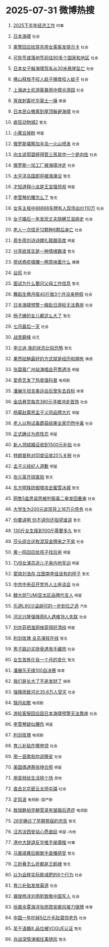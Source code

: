 # 2025-07-31 微博热搜 
1. [2025下半年经济工作](https://m.weibo.cn/search?containerid=100103type%3D1%26t%3D10%26q%3D%232025%E4%B8%8B%E5%8D%8A%E5%B9%B4%E7%BB%8F%E6%B5%8E%E5%B7%A5%E4%BD%9C%23&stream_entry_id=51&isnewpage=1&extparam=seat%3D1%26filter_type%3Drealtimehot%26stream_entry_id%3D51%26dgr%3D0%26q%3D%25232025%25E4%25B8%258B%25E5%258D%258A%25E5%25B9%25B4%25E7%25BB%258F%25E6%25B5%258E%25E5%25B7%25A5%25E4%25BD%259C%2523%26cate%3D10103%26pos%3D0%26c_type%3D51%26display_time%3D1753918357%26pre_seqid%3D17539183578840302549593) `时事` 

2. [日本海啸](https://m.weibo.cn/search?containerid=100103type%3D1%26t%3D10%26q%3D%E6%97%A5%E6%9C%AC%E6%B5%B7%E5%95%B8&stream_entry_id=31&isnewpage=1&extparam=seat%3D1%26filter_type%3Drealtimehot%26c_type%3D31%26realpos%3D1%26band_rank%3D1%26cate%3D5001%26flag%3D16%26q%3D%25E6%2597%25A5%25E6%259C%25AC%25E6%25B5%25B7%25E5%2595%25B8%26dgr%3D0%26lcate%3D5001%26pos%3D0%26stream_entry_id%3D31%26display_time%3D1753918357%26pre_seqid%3D17539183578840302549593) `社会` 

3. [乘警回应给穿吊带女乘客发提示卡](https://m.weibo.cn/search?containerid=100103type%3D1%26t%3D10%26q%3D%23%E4%B9%98%E8%AD%A6%E5%9B%9E%E5%BA%94%E7%BB%99%E7%A9%BF%E5%90%8A%E5%B8%A6%E5%A5%B3%E4%B9%98%E5%AE%A2%E5%8F%91%E6%8F%90%E7%A4%BA%E5%8D%A1%23&stream_entry_id=31&isnewpage=1&extparam=seat%3D1%26filter_type%3Drealtimehot%26c_type%3D31%26realpos%3D2%26band_rank%3D2%26cate%3D5001%26flag%3D2%26q%3D%2523%25E4%25B9%2598%25E8%25AD%25A6%25E5%259B%259E%25E5%25BA%2594%25E7%25BB%2599%25E7%25A9%25BF%25E5%2590%258A%25E5%25B8%25A6%25E5%25A5%25B3%25E4%25B9%2598%25E5%25AE%25A2%25E5%258F%2591%25E6%258F%2590%25E7%25A4%25BA%25E5%258D%25A1%2523%26dgr%3D0%26lcate%3D5001%26pos%3D1%26stream_entry_id%3D31%26display_time%3D1753918357%26pre_seqid%3D17539183578840302549593) `社会` 

4. [可免签或落地签前往90多个国家和地区](https://m.weibo.cn/search?containerid=100103type%3D1%26t%3D10%26q%3D%23%E5%8F%AF%E5%85%8D%E7%AD%BE%E6%88%96%E8%90%BD%E5%9C%B0%E7%AD%BE%E5%89%8D%E5%BE%8090%E5%A4%9A%E4%B8%AA%E5%9B%BD%E5%AE%B6%E5%92%8C%E5%9C%B0%E5%8C%BA%23&stream_entry_id=31&isnewpage=1&extparam=seat%3D1%26filter_type%3Drealtimehot%26c_type%3D31%26realpos%3D3%26band_rank%3D3%26cate%3D5001%26flag%3D0%26q%3D%2523%25E5%258F%25AF%25E5%2585%258D%25E7%25AD%25BE%25E6%2588%2596%25E8%2590%25BD%25E5%259C%25B0%25E7%25AD%25BE%25E5%2589%258D%25E5%25BE%258090%25E5%25A4%259A%25E4%25B8%25AA%25E5%259B%25BD%25E5%25AE%25B6%25E5%2592%258C%25E5%259C%25B0%25E5%258C%25BA%2523%26dgr%3D0%26lcate%3D5001%26pos%3D2%26stream_entry_id%3D31%26display_time%3D1753918357%26pre_seqid%3D17539183578840302549593) `社会` 

5. [日本女子躲海啸驾车从30米悬崖坠亡](https://m.weibo.cn/search?containerid=100103type%3D1%26t%3D10%26q%3D%23%E6%97%A5%E6%9C%AC%E5%A5%B3%E5%AD%90%E8%BA%B2%E6%B5%B7%E5%95%B8%E9%A9%BE%E8%BD%A6%E4%BB%8E30%E7%B1%B3%E6%82%AC%E5%B4%96%E5%9D%A0%E4%BA%A1%23&stream_entry_id=31&isnewpage=1&extparam=seat%3D1%26filter_type%3Drealtimehot%26c_type%3D31%26realpos%3D4%26band_rank%3D4%26cate%3D5001%26flag%3D0%26q%3D%2523%25E6%2597%25A5%25E6%259C%25AC%25E5%25A5%25B3%25E5%25AD%2590%25E8%25BA%25B2%25E6%25B5%25B7%25E5%2595%25B8%25E9%25A9%25BE%25E8%25BD%25A6%25E4%25BB%258E30%25E7%25B1%25B3%25E6%2582%25AC%25E5%25B4%2596%25E5%259D%25A0%25E4%25BA%25A1%2523%26dgr%3D0%26lcate%3D5001%26pos%3D3%26stream_entry_id%3D31%26display_time%3D1753918357%26pre_seqid%3D17539183578840302549593) `社会` 

6. [佛山释放不咬人蚊子捕食咬人蚊子](https://m.weibo.cn/search?containerid=100103type%3D1%26t%3D10%26q%3D%23%E4%BD%9B%E5%B1%B1%E9%87%8A%E6%94%BE%E4%B8%8D%E5%92%AC%E4%BA%BA%E8%9A%8A%E5%AD%90%E6%8D%95%E9%A3%9F%E5%92%AC%E4%BA%BA%E8%9A%8A%E5%AD%90%23&stream_entry_id=31&isnewpage=1&extparam=seat%3D1%26filter_type%3Drealtimehot%26c_type%3D31%26realpos%3D5%26band_rank%3D5%26cate%3D5001%26flag%3D0%26q%3D%2523%25E4%25BD%259B%25E5%25B1%25B1%25E9%2587%258A%25E6%2594%25BE%25E4%25B8%258D%25E5%2592%25AC%25E4%25BA%25BA%25E8%259A%258A%25E5%25AD%2590%25E6%258D%2595%25E9%25A3%259F%25E5%2592%25AC%25E4%25BA%25BA%25E8%259A%258A%25E5%25AD%2590%2523%26dgr%3D0%26lcate%3D5001%26pos%3D4%26stream_entry_id%3D31%26display_time%3D1753918357%26pre_seqid%3D17539183578840302549593) `社会` 

7. [上海迪士尼游客暴雨中撑伞游园](https://m.weibo.cn/search?containerid=100103type%3D1%26t%3D10%26q%3D%23%E4%B8%8A%E6%B5%B7%E8%BF%AA%E5%A3%AB%E5%B0%BC%E6%B8%B8%E5%AE%A2%E6%9A%B4%E9%9B%A8%E4%B8%AD%E6%92%91%E4%BC%9E%E6%B8%B8%E5%9B%AD%23&stream_entry_id=31&isnewpage=1&extparam=seat%3D1%26filter_type%3Drealtimehot%26c_type%3D31%26realpos%3D6%26band_rank%3D6%26cate%3D5001%26flag%3D0%26q%3D%2523%25E4%25B8%258A%25E6%25B5%25B7%25E8%25BF%25AA%25E5%25A3%25AB%25E5%25B0%25BC%25E6%25B8%25B8%25E5%25AE%25A2%25E6%259A%25B4%25E9%259B%25A8%25E4%25B8%25AD%25E6%2592%2591%25E4%25BC%259E%25E6%25B8%25B8%25E5%259B%25AD%2523%26dgr%3D0%26lcate%3D5001%26pos%3D5%26stream_entry_id%3D31%26display_time%3D1753918357%26pre_seqid%3D17539183578840302549593) `社会` 

8. [宵夜刺客吃华莱士一锤](https://m.weibo.cn/search?containerid=100103type%3D1%26t%3D10%26q%3D%23%E5%AE%B5%E5%A4%9C%E5%88%BA%E5%AE%A2%E5%90%83%E5%8D%8E%E8%8E%B1%E5%A3%AB%E4%B8%80%E9%94%A4%23&stream_entry_id=31&isnewpage=1&extparam=seat%3D1%26filter_type%3Drealtimehot%26dgr%3D0%26band_rank%3D7%26topic_ad%3D1%26adid%3D295352%26is_ad_pos%3D1%26stream_entry_id%3D31%26q%3D%2523%25E5%25AE%25B5%25E5%25A4%259C%25E5%2588%25BA%25E5%25AE%25A2%25E5%2590%2583%25E5%258D%258E%25E8%258E%25B1%25E5%25A3%25AB%25E4%25B8%2580%25E9%2594%25A4%2523%26cate%3D5001%26lcate%3D5001%26pos%3D6%26c_type%3D31%26display_time%3D1753918357%26pre_seqid%3D17539183578840302549593) `美食` 

9. [日本民众撤离到屋顶躲避海啸](https://m.weibo.cn/search?containerid=100103type%3D1%26t%3D10%26q%3D%23%E6%97%A5%E6%9C%AC%E6%B0%91%E4%BC%97%E6%92%A4%E7%A6%BB%E5%88%B0%E5%B1%8B%E9%A1%B6%E8%BA%B2%E9%81%BF%E6%B5%B7%E5%95%B8%23&stream_entry_id=31&isnewpage=1&extparam=seat%3D1%26filter_type%3Drealtimehot%26c_type%3D31%26realpos%3D7%26band_rank%3D7%26cate%3D5001%26flag%3D0%26q%3D%2523%25E6%2597%25A5%25E6%259C%25AC%25E6%25B0%2591%25E4%25BC%2597%25E6%2592%25A4%25E7%25A6%25BB%25E5%2588%25B0%25E5%25B1%258B%25E9%25A1%25B6%25E8%25BA%25B2%25E9%2581%25BF%25E6%25B5%25B7%25E5%2595%25B8%2523%26dgr%3D0%26lcate%3D5001%26pos%3D7%26stream_entry_id%3D31%26display_time%3D1753918357%26pre_seqid%3D17539183578840302549593) `社会` 

10. [疯狂动物城2](https://m.weibo.cn/search?containerid=100103type%3D1%26t%3D10%26q%3D%23%E7%96%AF%E7%8B%82%E5%8A%A8%E7%89%A9%E5%9F%8E2%23&stream_entry_id=31&isnewpage=1&extparam=seat%3D1%26filter_type%3Drealtimehot%26c_type%3D31%26realpos%3D8%26band_rank%3D8%26cate%3D5001%26flag%3D0%26q%3D%2523%25E7%2596%25AF%25E7%258B%2582%25E5%258A%25A8%25E7%2589%25A9%25E5%259F%258E2%2523%26dgr%3D0%26lcate%3D5001%26pos%3D8%26stream_entry_id%3D31%26display_time%3D1753918357%26pre_seqid%3D17539183578840302549593) `暂无` 

11. [小黄豆掉粉](https://m.weibo.cn/search?containerid=100103type%3D1%26t%3D10%26q%3D%23%E5%B0%8F%E9%BB%84%E8%B1%86%E6%8E%89%E7%B2%89%23&stream_entry_id=31&isnewpage=1&extparam=seat%3D1%26filter_type%3Drealtimehot%26c_type%3D31%26realpos%3D9%26band_rank%3D9%26cate%3D5001%26flag%3D0%26q%3D%2523%25E5%25B0%258F%25E9%25BB%2584%25E8%25B1%2586%25E6%258E%2589%25E7%25B2%2589%2523%26dgr%3D0%26lcate%3D5001%26pos%3D9%26stream_entry_id%3D31%26display_time%3D1753918357%26pre_seqid%3D17539183578840302549593) `明星` 

12. [俄罗斯堪察加半岛一火山喷发](https://m.weibo.cn/search?containerid=100103type%3D1%26t%3D10%26q%3D%23%E4%BF%84%E7%BD%97%E6%96%AF%E5%A0%AA%E5%AF%9F%E5%8A%A0%E5%8D%8A%E5%B2%9B%E4%B8%80%E7%81%AB%E5%B1%B1%E5%96%B7%E5%8F%91%23&stream_entry_id=31&isnewpage=1&extparam=seat%3D1%26filter_type%3Drealtimehot%26c_type%3D31%26realpos%3D10%26band_rank%3D10%26cate%3D5001%26flag%3D1%26q%3D%2523%25E4%25BF%2584%25E7%25BD%2597%25E6%2596%25AF%25E5%25A0%25AA%25E5%25AF%259F%25E5%258A%25A0%25E5%258D%258A%25E5%25B2%259B%25E4%25B8%2580%25E7%2581%25AB%25E5%25B1%25B1%25E5%2596%25B7%25E5%258F%2591%2523%26dgr%3D0%26lcate%3D5001%26pos%3D10%26stream_entry_id%3D31%26display_time%3D1753918357%26pre_seqid%3D17539183578840302549593) `社会` 

13. [向太说郭碧婷得管三孩其中一个是向佐](https://m.weibo.cn/search?containerid=100103type%3D1%26t%3D10%26q%3D%23%E5%90%91%E5%A4%AA%E8%AF%B4%E9%83%AD%E7%A2%A7%E5%A9%B7%E5%BE%97%E7%AE%A1%E4%B8%89%E5%AD%A9%E5%85%B6%E4%B8%AD%E4%B8%80%E4%B8%AA%E6%98%AF%E5%90%91%E4%BD%90%23&stream_entry_id=31&isnewpage=1&extparam=seat%3D1%26filter_type%3Drealtimehot%26c_type%3D31%26realpos%3D11%26band_rank%3D11%26cate%3D5001%26flag%3D2%26q%3D%2523%25E5%2590%2591%25E5%25A4%25AA%25E8%25AF%25B4%25E9%2583%25AD%25E7%25A2%25A7%25E5%25A9%25B7%25E5%25BE%2597%25E7%25AE%25A1%25E4%25B8%2589%25E5%25AD%25A9%25E5%2585%25B6%25E4%25B8%25AD%25E4%25B8%2580%25E4%25B8%25AA%25E6%2598%25AF%25E5%2590%2591%25E4%25BD%2590%2523%26dgr%3D0%26lcate%3D5001%26pos%3D11%26stream_entry_id%3D31%26display_time%3D1753918357%26pre_seqid%3D17539183578840302549593) `社会` 

14. [俄罗斯一加工厂被海啸冲走](https://m.weibo.cn/search?containerid=100103type%3D1%26t%3D10%26q%3D%23%E4%BF%84%E7%BD%97%E6%96%AF%E4%B8%80%E5%8A%A0%E5%B7%A5%E5%8E%82%E8%A2%AB%E6%B5%B7%E5%95%B8%E5%86%B2%E8%B5%B0%23&stream_entry_id=31&isnewpage=1&extparam=seat%3D1%26filter_type%3Drealtimehot%26c_type%3D31%26realpos%3D12%26band_rank%3D12%26cate%3D5001%26flag%3D0%26q%3D%2523%25E4%25BF%2584%25E7%25BD%2597%25E6%2596%25AF%25E4%25B8%2580%25E5%258A%25A0%25E5%25B7%25A5%25E5%258E%2582%25E8%25A2%25AB%25E6%25B5%25B7%25E5%2595%25B8%25E5%2586%25B2%25E8%25B5%25B0%2523%26dgr%3D0%26lcate%3D5001%26pos%3D12%26stream_entry_id%3D31%26display_time%3D1753918357%26pre_seqid%3D17539183578840302549593) `社会` 

15. [太平洋岛国即将被海淹没](https://m.weibo.cn/search?containerid=100103type%3D1%26t%3D10%26q%3D%E5%A4%AA%E5%B9%B3%E6%B4%8B%E5%B2%9B%E5%9B%BD%E5%8D%B3%E5%B0%86%E8%A2%AB%E6%B5%B7%E6%B7%B9%E6%B2%A1&stream_entry_id=31&isnewpage=1&extparam=seat%3D1%26filter_type%3Drealtimehot%26c_type%3D31%26realpos%3D13%26band_rank%3D13%26cate%3D5001%26flag%3D1%26q%3D%25E5%25A4%25AA%25E5%25B9%25B3%25E6%25B4%258B%25E5%25B2%259B%25E5%259B%25BD%25E5%258D%25B3%25E5%25B0%2586%25E8%25A2%25AB%25E6%25B5%25B7%25E6%25B7%25B9%25E6%25B2%25A1%26dgr%3D0%26lcate%3D5001%26pos%3D13%26stream_entry_id%3D31%26display_time%3D1753918357%26pre_seqid%3D17539183578840302549593) `暂无` 

16. [才知道释小龙是王宝强师叔](https://m.weibo.cn/search?containerid=100103type%3D1%26t%3D10%26q%3D%23%E6%89%8D%E7%9F%A5%E9%81%93%E9%87%8A%E5%B0%8F%E9%BE%99%E6%98%AF%E7%8E%8B%E5%AE%9D%E5%BC%BA%E5%B8%88%E5%8F%94%23&stream_entry_id=31&isnewpage=1&extparam=seat%3D1%26filter_type%3Drealtimehot%26c_type%3D31%26realpos%3D14%26band_rank%3D14%26cate%3D5001%26flag%3D1%26q%3D%2523%25E6%2589%258D%25E7%259F%25A5%25E9%2581%2593%25E9%2587%258A%25E5%25B0%258F%25E9%25BE%2599%25E6%2598%25AF%25E7%258E%258B%25E5%25AE%259D%25E5%25BC%25BA%25E5%25B8%2588%25E5%258F%2594%2523%26dgr%3D0%26lcate%3D5001%26pos%3D14%26stream_entry_id%3D31%26display_time%3D1753918357%26pre_seqid%3D17539183578840302549593) `明星` 

17. [李雪琴的腰怎么了](https://m.weibo.cn/search?containerid=100103type%3D1%26t%3D10%26q%3D%E6%9D%8E%E9%9B%AA%E7%90%B4%E7%9A%84%E8%85%B0%E6%80%8E%E4%B9%88%E4%BA%86&stream_entry_id=31&isnewpage=1&extparam=seat%3D1%26filter_type%3Drealtimehot%26c_type%3D31%26realpos%3D15%26band_rank%3D15%26cate%3D5001%26flag%3D2%26q%3D%25E6%259D%258E%25E9%259B%25AA%25E7%2590%25B4%25E7%259A%2584%25E8%2585%25B0%25E6%2580%258E%25E4%25B9%2588%25E4%25BA%2586%26dgr%3D0%26lcate%3D5001%26pos%3D15%26stream_entry_id%3D31%26display_time%3D1753918357%26pre_seqid%3D17539183578840302549593) `暂无` 

18. [女车主摇中88888车牌有人现场出价110万](https://m.weibo.cn/search?containerid=100103type%3D1%26t%3D10%26q%3D%23%E5%A5%B3%E8%BD%A6%E4%B8%BB%E6%91%87%E4%B8%AD88888%E8%BD%A6%E7%89%8C%E6%9C%89%E4%BA%BA%E7%8E%B0%E5%9C%BA%E5%87%BA%E4%BB%B7110%E4%B8%87%23&stream_entry_id=31&isnewpage=1&extparam=seat%3D1%26filter_type%3Drealtimehot%26c_type%3D31%26realpos%3D16%26band_rank%3D16%26cate%3D5001%26flag%3D0%26q%3D%2523%25E5%25A5%25B3%25E8%25BD%25A6%25E4%25B8%25BB%25E6%2591%2587%25E4%25B8%25AD88888%25E8%25BD%25A6%25E7%2589%258C%25E6%259C%2589%25E4%25BA%25BA%25E7%258E%25B0%25E5%259C%25BA%25E5%2587%25BA%25E4%25BB%25B7110%25E4%25B8%2587%2523%26dgr%3D0%26lcate%3D5001%26pos%3D16%26stream_entry_id%3D31%26display_time%3D1753918357%26pre_seqid%3D17539183578840302549593) `社会` 

19. [女子婚后一年发现丈夫隐瞒艾滋病史](https://m.weibo.cn/search?containerid=100103type%3D1%26t%3D10%26q%3D%23%E5%A5%B3%E5%AD%90%E5%A9%9A%E5%90%8E%E4%B8%80%E5%B9%B4%E5%8F%91%E7%8E%B0%E4%B8%88%E5%A4%AB%E9%9A%90%E7%9E%92%E8%89%BE%E6%BB%8B%E7%97%85%E5%8F%B2%23&stream_entry_id=31&isnewpage=1&extparam=seat%3D1%26filter_type%3Drealtimehot%26c_type%3D31%26realpos%3D17%26band_rank%3D17%26cate%3D5001%26flag%3D2%26q%3D%2523%25E5%25A5%25B3%25E5%25AD%2590%25E5%25A9%259A%25E5%2590%258E%25E4%25B8%2580%25E5%25B9%25B4%25E5%258F%2591%25E7%258E%25B0%25E4%25B8%2588%25E5%25A4%25AB%25E9%259A%2590%25E7%259E%2592%25E8%2589%25BE%25E6%25BB%258B%25E7%2597%2585%25E5%258F%25B2%2523%26dgr%3D0%26lcate%3D5001%26pos%3D17%26stream_entry_id%3D31%26display_time%3D1753918357%26pre_seqid%3D17539183578840302549593) `社会` 

20. [老人一次拔牙12颗种6颗后身亡](https://m.weibo.cn/search?containerid=100103type%3D1%26t%3D10%26q%3D%23%E8%80%81%E4%BA%BA%E4%B8%80%E6%AC%A1%E6%8B%94%E7%89%9912%E9%A2%97%E7%A7%8D6%E9%A2%97%E5%90%8E%E8%BA%AB%E4%BA%A1%23&stream_entry_id=31&isnewpage=1&extparam=seat%3D1%26filter_type%3Drealtimehot%26c_type%3D31%26realpos%3D18%26band_rank%3D18%26cate%3D5001%26flag%3D0%26q%3D%2523%25E8%2580%2581%25E4%25BA%25BA%25E4%25B8%2580%25E6%25AC%25A1%25E6%258B%2594%25E7%2589%259912%25E9%25A2%2597%25E7%25A7%258D6%25E9%25A2%2597%25E5%2590%258E%25E8%25BA%25AB%25E4%25BA%25A1%2523%26dgr%3D0%26lcate%3D5001%26pos%3D18%26stream_entry_id%3D31%26display_time%3D1753918357%26pre_seqid%3D17539183578840302549593) `社会` 

21. [周冬雨刘诗诗娜扎鞋跟高度](https://m.weibo.cn/search?containerid=100103type%3D1%26t%3D10%26q%3D%23%E5%91%A8%E5%86%AC%E9%9B%A8%E5%88%98%E8%AF%97%E8%AF%97%E5%A8%9C%E6%89%8E%E9%9E%8B%E8%B7%9F%E9%AB%98%E5%BA%A6%23&stream_entry_id=31&isnewpage=1&extparam=seat%3D1%26filter_type%3Drealtimehot%26c_type%3D31%26realpos%3D19%26band_rank%3D19%26cate%3D5001%26flag%3D0%26q%3D%2523%25E5%2591%25A8%25E5%2586%25AC%25E9%259B%25A8%25E5%2588%2598%25E8%25AF%2597%25E8%25AF%2597%25E5%25A8%259C%25E6%2589%258E%25E9%259E%258B%25E8%25B7%259F%25E9%25AB%2598%25E5%25BA%25A6%2523%26dgr%3D0%26lcate%3D5001%26pos%3D19%26stream_entry_id%3D31%26display_time%3D1753918357%26pre_seqid%3D17539183578840302549593) `明星` 

22. [分享欲其实是一种情绪霸凌](https://m.weibo.cn/search?containerid=100103type%3D1%26t%3D10%26q%3D%E5%88%86%E4%BA%AB%E6%AC%B2%E5%85%B6%E5%AE%9E%E6%98%AF%E4%B8%80%E7%A7%8D%E6%83%85%E7%BB%AA%E9%9C%B8%E5%87%8C&stream_entry_id=31&isnewpage=1&extparam=seat%3D1%26filter_type%3Drealtimehot%26c_type%3D31%26realpos%3D20%26band_rank%3D20%26cate%3D5001%26flag%3D0%26q%3D%25E5%2588%2586%25E4%25BA%25AB%25E6%25AC%25B2%25E5%2585%25B6%25E5%25AE%259E%25E6%2598%25AF%25E4%25B8%2580%25E7%25A7%258D%25E6%2583%2585%25E7%25BB%25AA%25E9%259C%25B8%25E5%2587%258C%26dgr%3D0%26lcate%3D5001%26pos%3D20%26stream_entry_id%3D31%26display_time%3D1753918357%26pre_seqid%3D17539183578840302549593) `暂无` 

23. [带状疱疹缠腰一圈意味着什么](https://m.weibo.cn/search?containerid=100103type%3D1%26t%3D10%26q%3D%23%E5%B8%A6%E7%8A%B6%E7%96%B1%E7%96%B9%E7%BC%A0%E8%85%B0%E4%B8%80%E5%9C%88%E6%84%8F%E5%91%B3%E7%9D%80%E4%BB%80%E4%B9%88%23&stream_entry_id=31&isnewpage=1&extparam=seat%3D1%26filter_type%3Drealtimehot%26c_type%3D31%26realpos%3D21%26band_rank%3D21%26cate%3D5001%26flag%3D0%26q%3D%2523%25E5%25B8%25A6%25E7%258A%25B6%25E7%2596%25B1%25E7%2596%25B9%25E7%25BC%25A0%25E8%2585%25B0%25E4%25B8%2580%25E5%259C%2588%25E6%2584%258F%25E5%2591%25B3%25E7%259D%2580%25E4%25BB%2580%25E4%25B9%2588%2523%26dgr%3D0%26lcate%3D5001%26pos%3D21%26stream_entry_id%3D31%26display_time%3D1753918357%26pre_seqid%3D17539183578840302549593) `健康` 

24. [台风](https://m.weibo.cn/search?containerid=100103type%3D1%26t%3D10%26q%3D%E5%8F%B0%E9%A3%8E&stream_entry_id=31&isnewpage=1&extparam=seat%3D1%26filter_type%3Drealtimehot%26c_type%3D31%26realpos%3D22%26band_rank%3D22%26cate%3D5001%26flag%3D1%26q%3D%25E5%258F%25B0%25E9%25A3%258E%26dgr%3D0%26lcate%3D5001%26pos%3D22%26stream_entry_id%3D31%26display_time%3D1753918357%26pre_seqid%3D17539183578840302549593) `社会` 

25. [面试为什么要问父母工作信息](https://m.weibo.cn/search?containerid=100103type%3D1%26t%3D10%26q%3D%E9%9D%A2%E8%AF%95%E4%B8%BA%E4%BB%80%E4%B9%88%E8%A6%81%E9%97%AE%E7%88%B6%E6%AF%8D%E5%B7%A5%E4%BD%9C%E4%BF%A1%E6%81%AF&stream_entry_id=31&isnewpage=1&extparam=seat%3D1%26filter_type%3Drealtimehot%26c_type%3D31%26realpos%3D23%26band_rank%3D23%26cate%3D5001%26flag%3D1%26q%3D%25E9%259D%25A2%25E8%25AF%2595%25E4%25B8%25BA%25E4%25BB%2580%25E4%25B9%2588%25E8%25A6%2581%25E9%2597%25AE%25E7%2588%25B6%25E6%25AF%258D%25E5%25B7%25A5%25E4%25BD%259C%25E4%25BF%25A1%25E6%2581%25AF%26dgr%3D0%26lcate%3D5001%26pos%3D23%26stream_entry_id%3D31%26display_time%3D1753918357%26pre_seqid%3D17539183578840302549593) `暂无` 

26. [舞蹈生俩月瘦40斤致3个月没来例假](https://m.weibo.cn/search?containerid=100103type%3D1%26t%3D10%26q%3D%23%E8%88%9E%E8%B9%88%E7%94%9F%E4%BF%A9%E6%9C%88%E7%98%A640%E6%96%A4%E8%87%B43%E4%B8%AA%E6%9C%88%E6%B2%A1%E6%9D%A5%E4%BE%8B%E5%81%87%23&stream_entry_id=31&isnewpage=1&extparam=seat%3D1%26filter_type%3Drealtimehot%26c_type%3D31%26realpos%3D24%26band_rank%3D24%26cate%3D5001%26flag%3D0%26q%3D%2523%25E8%2588%259E%25E8%25B9%2588%25E7%2594%259F%25E4%25BF%25A9%25E6%259C%2588%25E7%2598%25A640%25E6%2596%25A4%25E8%2587%25B43%25E4%25B8%25AA%25E6%259C%2588%25E6%25B2%25A1%25E6%259D%25A5%25E4%25BE%258B%25E5%2581%2587%2523%26dgr%3D0%26lcate%3D5001%26pos%3D24%26stream_entry_id%3D31%26display_time%3D1753918357%26pre_seqid%3D17539183578840302549593) `社会` 

27. [日本海啸预警一艘赴日游轮无法靠岸](https://m.weibo.cn/search?containerid=100103type%3D1%26t%3D10%26q%3D%23%E6%97%A5%E6%9C%AC%E6%B5%B7%E5%95%B8%E9%A2%84%E8%AD%A6%E4%B8%80%E8%89%98%E8%B5%B4%E6%97%A5%E6%B8%B8%E8%BD%AE%E6%97%A0%E6%B3%95%E9%9D%A0%E5%B2%B8%23&stream_entry_id=31&isnewpage=1&extparam=seat%3D1%26filter_type%3Drealtimehot%26c_type%3D31%26realpos%3D25%26band_rank%3D25%26cate%3D5001%26flag%3D0%26q%3D%2523%25E6%2597%25A5%25E6%259C%25AC%25E6%25B5%25B7%25E5%2595%25B8%25E9%25A2%2584%25E8%25AD%25A6%25E4%25B8%2580%25E8%2589%2598%25E8%25B5%25B4%25E6%2597%25A5%25E6%25B8%25B8%25E8%25BD%25AE%25E6%2597%25A0%25E6%25B3%2595%25E9%259D%25A0%25E5%25B2%25B8%2523%26dgr%3D0%26lcate%3D5001%26pos%3D25%26stream_entry_id%3D31%26display_time%3D1753918357%26pre_seqid%3D17539183578840302549593) `社会` 

28. [杨子姗的女儿都这么大了](https://m.weibo.cn/search?containerid=100103type%3D1%26t%3D10%26q%3D%23%E6%9D%A8%E5%AD%90%E5%A7%97%E7%9A%84%E5%A5%B3%E5%84%BF%E9%83%BD%E8%BF%99%E4%B9%88%E5%A4%A7%E4%BA%86%23&stream_entry_id=31&isnewpage=1&extparam=seat%3D1%26filter_type%3Drealtimehot%26c_type%3D31%26realpos%3D26%26band_rank%3D26%26cate%3D5001%26flag%3D0%26q%3D%2523%25E6%259D%25A8%25E5%25AD%2590%25E5%25A7%2597%25E7%259A%2584%25E5%25A5%25B3%25E5%2584%25BF%25E9%2583%25BD%25E8%25BF%2599%25E4%25B9%2588%25E5%25A4%25A7%25E4%25BA%2586%2523%26dgr%3D0%26lcate%3D5001%26pos%3D26%26stream_entry_id%3D31%26display_time%3D1753918357%26pre_seqid%3D17539183578840302549593) `暂无` 

29. [七月最后一天](https://m.weibo.cn/search?containerid=100103type%3D1%26t%3D10%26q%3D%23%E4%B8%83%E6%9C%88%E6%9C%80%E5%90%8E%E4%B8%80%E5%A4%A9%23&stream_entry_id=31&isnewpage=1&extparam=seat%3D1%26filter_type%3Drealtimehot%26c_type%3D31%26realpos%3D27%26band_rank%3D27%26cate%3D5001%26flag%3D1%26q%3D%2523%25E4%25B8%2583%25E6%259C%2588%25E6%259C%2580%25E5%2590%258E%25E4%25B8%2580%25E5%25A4%25A9%2523%26dgr%3D0%26lcate%3D5001%26pos%3D27%26stream_entry_id%3D31%26display_time%3D1753918357%26pre_seqid%3D17539183578840302549593) `社会` 

30. [战至巅峰](https://m.weibo.cn/search?containerid=100103type%3D1%26t%3D10%26q%3D%E6%88%98%E8%87%B3%E5%B7%85%E5%B3%B0&stream_entry_id=31&isnewpage=1&extparam=seat%3D1%26filter_type%3Drealtimehot%26c_type%3D31%26realpos%3D28%26band_rank%3D28%26cate%3D5001%26flag%3D1%26q%3D%25E6%2588%2598%25E8%2587%25B3%25E5%25B7%2585%25E5%25B3%25B0%26dgr%3D0%26lcate%3D5001%26pos%3D28%26stream_entry_id%3D31%26display_time%3D1753918357%26pre_seqid%3D17539183578840302549593) `综艺` 

31. [李兰迪 我的状态比较恐怖](https://m.weibo.cn/search?containerid=100103type%3D1%26t%3D10%26q%3D%E6%9D%8E%E5%85%B0%E8%BF%AA+%E6%88%91%E7%9A%84%E7%8A%B6%E6%80%81%E6%AF%94%E8%BE%83%E6%81%90%E6%80%96&stream_entry_id=31&isnewpage=1&extparam=seat%3D1%26filter_type%3Drealtimehot%26c_type%3D31%26realpos%3D29%26band_rank%3D29%26cate%3D5001%26flag%3D1%26q%3D%25E6%259D%258E%25E5%2585%25B0%25E8%25BF%25AA%2520%25E6%2588%2591%25E7%259A%2584%25E7%258A%25B6%25E6%2580%2581%25E6%25AF%2594%25E8%25BE%2583%25E6%2581%2590%25E6%2580%2596%26dgr%3D0%26lcate%3D5001%26pos%3D29%26stream_entry_id%3D31%26display_time%3D1753918357%26pre_seqid%3D17539183578840302549593) `暂无` 

32. [果然祛魅最好的方式就是经历和拥有](https://m.weibo.cn/search?containerid=100103type%3D1%26t%3D10%26q%3D%23%E6%9E%9C%E7%84%B6%E7%A5%9B%E9%AD%85%E6%9C%80%E5%A5%BD%E7%9A%84%E6%96%B9%E5%BC%8F%E5%B0%B1%E6%98%AF%E7%BB%8F%E5%8E%86%E5%92%8C%E6%8B%A5%E6%9C%89%23&stream_entry_id=31&isnewpage=1&extparam=seat%3D1%26filter_type%3Drealtimehot%26c_type%3D31%26realpos%3D30%26band_rank%3D30%26cate%3D5001%26flag%3D0%26q%3D%2523%25E6%259E%259C%25E7%2584%25B6%25E7%25A5%259B%25E9%25AD%2585%25E6%259C%2580%25E5%25A5%25BD%25E7%259A%2584%25E6%2596%25B9%25E5%25BC%258F%25E5%25B0%25B1%25E6%2598%25AF%25E7%25BB%258F%25E5%258E%2586%25E5%2592%258C%25E6%258B%25A5%25E6%259C%2589%2523%26dgr%3D0%26lcate%3D5001%26pos%3D30%26stream_entry_id%3D31%26display_time%3D1753918357%26pre_seqid%3D17539183578840302549593) `情感` 

33. [张碧晨广州站演唱会开票遇冷](https://m.weibo.cn/search?containerid=100103type%3D1%26t%3D10%26q%3D%23%E5%BC%A0%E7%A2%A7%E6%99%A8%E5%B9%BF%E5%B7%9E%E7%AB%99%E6%BC%94%E5%94%B1%E4%BC%9A%E5%BC%80%E7%A5%A8%E9%81%87%E5%86%B7%23&stream_entry_id=31&isnewpage=1&extparam=seat%3D1%26filter_type%3Drealtimehot%26c_type%3D31%26realpos%3D31%26band_rank%3D31%26cate%3D5001%26flag%3D0%26q%3D%2523%25E5%25BC%25A0%25E7%25A2%25A7%25E6%2599%25A8%25E5%25B9%25BF%25E5%25B7%259E%25E7%25AB%2599%25E6%25BC%2594%25E5%2594%25B1%25E4%25BC%259A%25E5%25BC%2580%25E7%25A5%25A8%25E9%2581%2587%25E5%2586%25B7%2523%26dgr%3D0%26lcate%3D5001%26pos%3D31%26stream_entry_id%3D31%26display_time%3D1753918357%26pre_seqid%3D17539183578840302549593) `明星` 

34. [爱奇艺发了热度值科普](https://m.weibo.cn/search?containerid=100103type%3D1%26t%3D10%26q%3D%23%E7%88%B1%E5%A5%87%E8%89%BA%E5%8F%91%E4%BA%86%E7%83%AD%E5%BA%A6%E5%80%BC%E7%A7%91%E6%99%AE%23&stream_entry_id=31&isnewpage=1&extparam=seat%3D1%26filter_type%3Drealtimehot%26c_type%3D31%26realpos%3D32%26band_rank%3D32%26cate%3D5001%26flag%3D1%26q%3D%2523%25E7%2588%25B1%25E5%25A5%2587%25E8%2589%25BA%25E5%258F%2591%25E4%25BA%2586%25E7%2583%25AD%25E5%25BA%25A6%25E5%2580%25BC%25E7%25A7%2591%25E6%2599%25AE%2523%26dgr%3D0%26lcate%3D5001%26pos%3D32%26stream_entry_id%3D31%26display_time%3D1753918357%26pre_seqid%3D17539183578840302549593) `电视剧` 

35. [潘展乐坦言奥运会后曾失去目标](https://m.weibo.cn/search?containerid=100103type%3D1%26t%3D10%26q%3D%23%E6%BD%98%E5%B1%95%E4%B9%90%E5%9D%A6%E8%A8%80%E5%A5%A5%E8%BF%90%E4%BC%9A%E5%90%8E%E6%9B%BE%E5%A4%B1%E5%8E%BB%E7%9B%AE%E6%A0%87%23&stream_entry_id=31&isnewpage=1&extparam=seat%3D1%26filter_type%3Drealtimehot%26c_type%3D31%26realpos%3D33%26band_rank%3D33%26cate%3D5001%26flag%3D1%26q%3D%2523%25E6%25BD%2598%25E5%25B1%2595%25E4%25B9%2590%25E5%259D%25A6%25E8%25A8%2580%25E5%25A5%25A5%25E8%25BF%2590%25E4%25BC%259A%25E5%2590%258E%25E6%259B%25BE%25E5%25A4%25B1%25E5%258E%25BB%25E7%259B%25AE%25E6%25A0%2587%2523%26dgr%3D0%26lcate%3D5001%26pos%3D33%26stream_entry_id%3D31%26display_time%3D1753918357%26pre_seqid%3D17539183578840302549593) `体育` 

36. [金店悬赏每克380元寻被冲走首饰](https://m.weibo.cn/search?containerid=100103type%3D1%26t%3D10%26q%3D%23%E9%87%91%E5%BA%97%E6%82%AC%E8%B5%8F%E6%AF%8F%E5%85%8B380%E5%85%83%E5%AF%BB%E8%A2%AB%E5%86%B2%E8%B5%B0%E9%A6%96%E9%A5%B0%23&stream_entry_id=31&isnewpage=1&extparam=seat%3D1%26filter_type%3Drealtimehot%26c_type%3D31%26realpos%3D34%26band_rank%3D34%26cate%3D5001%26flag%3D0%26q%3D%2523%25E9%2587%2591%25E5%25BA%2597%25E6%2582%25AC%25E8%25B5%258F%25E6%25AF%258F%25E5%2585%258B380%25E5%2585%2583%25E5%25AF%25BB%25E8%25A2%25AB%25E5%2586%25B2%25E8%25B5%25B0%25E9%25A6%2596%25E9%25A5%25B0%2523%26dgr%3D0%26lcate%3D5001%26pos%3D34%26stream_entry_id%3D31%26display_time%3D1753918357%26pre_seqid%3D17539183578840302549593) `社会` 

37. [杨幂赵露思孟子义同品牌大片](https://m.weibo.cn/search?containerid=100103type%3D1%26t%3D10%26q%3D%23%E6%9D%A8%E5%B9%82%E8%B5%B5%E9%9C%B2%E6%80%9D%E5%AD%9F%E5%AD%90%E4%B9%89%E5%90%8C%E5%93%81%E7%89%8C%E5%A4%A7%E7%89%87%23&stream_entry_id=31&isnewpage=1&extparam=seat%3D1%26filter_type%3Drealtimehot%26c_type%3D31%26realpos%3D35%26band_rank%3D35%26cate%3D5001%26flag%3D0%26q%3D%2523%25E6%259D%25A8%25E5%25B9%2582%25E8%25B5%25B5%25E9%259C%25B2%25E6%2580%259D%25E5%25AD%259F%25E5%25AD%2590%25E4%25B9%2589%25E5%2590%258C%25E5%2593%2581%25E7%2589%258C%25E5%25A4%25A7%25E7%2589%2587%2523%26dgr%3D0%26lcate%3D5001%26pos%3D35%26stream_entry_id%3D31%26display_time%3D1753918357%26pre_seqid%3D17539183578840302549593) `明星` 

38. [老人以狗试毒蘑菇结果全家仍然中毒](https://m.weibo.cn/search?containerid=100103type%3D1%26t%3D10%26q%3D%23%E8%80%81%E4%BA%BA%E4%BB%A5%E7%8B%97%E8%AF%95%E6%AF%92%E8%98%91%E8%8F%87%E7%BB%93%E6%9E%9C%E5%85%A8%E5%AE%B6%E4%BB%8D%E7%84%B6%E4%B8%AD%E6%AF%92%23&stream_entry_id=31&isnewpage=1&extparam=seat%3D1%26filter_type%3Drealtimehot%26c_type%3D31%26realpos%3D36%26band_rank%3D36%26cate%3D5001%26flag%3D0%26q%3D%2523%25E8%2580%2581%25E4%25BA%25BA%25E4%25BB%25A5%25E7%258B%2597%25E8%25AF%2595%25E6%25AF%2592%25E8%2598%2591%25E8%258F%2587%25E7%25BB%2593%25E6%259E%259C%25E5%2585%25A8%25E5%25AE%25B6%25E4%25BB%258D%25E7%2584%25B6%25E4%25B8%25AD%25E6%25AF%2592%2523%26dgr%3D0%26lcate%3D5001%26pos%3D36%26stream_entry_id%3D31%26display_time%3D1753918357%26pre_seqid%3D17539183578840302549593) `社会` 

39. [正式确诊为痣性恋](https://m.weibo.cn/search?containerid=100103type%3D1%26t%3D10%26q%3D%23%E6%AD%A3%E5%BC%8F%E7%A1%AE%E8%AF%8A%E4%B8%BA%E7%97%A3%E6%80%A7%E6%81%8B%23&stream_entry_id=31&isnewpage=1&extparam=seat%3D1%26filter_type%3Drealtimehot%26c_type%3D31%26realpos%3D37%26band_rank%3D37%26cate%3D5001%26flag%3D0%26q%3D%2523%25E6%25AD%25A3%25E5%25BC%258F%25E7%25A1%25AE%25E8%25AF%258A%25E4%25B8%25BA%25E7%2597%25A3%25E6%2580%25A7%25E6%2581%258B%2523%26dgr%3D0%26lcate%3D5001%26pos%3D37%26stream_entry_id%3D31%26display_time%3D1753918357%26pre_seqid%3D17539183578840302549593) `明星` 

40. [新人领结婚证收到1500元补贴](https://m.weibo.cn/search?containerid=100103type%3D1%26t%3D10%26q%3D%23%E6%96%B0%E4%BA%BA%E9%A2%86%E7%BB%93%E5%A9%9A%E8%AF%81%E6%94%B6%E5%88%B01500%E5%85%83%E8%A1%A5%E8%B4%B4%23&stream_entry_id=31&isnewpage=1&extparam=seat%3D1%26filter_type%3Drealtimehot%26c_type%3D31%26realpos%3D38%26band_rank%3D38%26cate%3D5001%26flag%3D0%26q%3D%2523%25E6%2596%25B0%25E4%25BA%25BA%25E9%25A2%2586%25E7%25BB%2593%25E5%25A9%259A%25E8%25AF%2581%25E6%2594%25B6%25E5%2588%25B01500%25E5%2585%2583%25E8%25A1%25A5%25E8%25B4%25B4%2523%26dgr%3D0%26lcate%3D5001%26pos%3D38%26stream_entry_id%3D31%26display_time%3D1753918357%26pre_seqid%3D17539183578840302549593) `社会` 

41. [特朗普称对印度征收25%关税](https://m.weibo.cn/search?containerid=100103type%3D1%26t%3D10%26q%3D%23%E7%89%B9%E6%9C%97%E6%99%AE%E7%A7%B0%E5%AF%B9%E5%8D%B0%E5%BA%A6%E5%BE%81%E6%94%B625%25%E5%85%B3%E7%A8%8E%23&stream_entry_id=31&isnewpage=1&extparam=seat%3D1%26filter_type%3Drealtimehot%26c_type%3D31%26realpos%3D39%26band_rank%3D39%26cate%3D5001%26flag%3D0%26q%3D%2523%25E7%2589%25B9%25E6%259C%2597%25E6%2599%25AE%25E7%25A7%25B0%25E5%25AF%25B9%25E5%258D%25B0%25E5%25BA%25A6%25E5%25BE%2581%25E6%2594%25B625%2525%25E5%2585%25B3%25E7%25A8%258E%2523%26dgr%3D0%26lcate%3D5001%26pos%3D39%26stream_entry_id%3D31%26display_time%3D1753918357%26pre_seqid%3D17539183578840302549593) `社会` 

42. [孟子义经纪人道歉](https://m.weibo.cn/search?containerid=100103type%3D1%26t%3D10%26q%3D%23%E5%AD%9F%E5%AD%90%E4%B9%89%E7%BB%8F%E7%BA%AA%E4%BA%BA%E9%81%93%E6%AD%89%23&stream_entry_id=31&isnewpage=1&extparam=seat%3D1%26filter_type%3Drealtimehot%26c_type%3D31%26realpos%3D40%26band_rank%3D40%26cate%3D5001%26flag%3D0%26q%3D%2523%25E5%25AD%259F%25E5%25AD%2590%25E4%25B9%2589%25E7%25BB%258F%25E7%25BA%25AA%25E4%25BA%25BA%25E9%2581%2593%25E6%25AD%2589%2523%26dgr%3D0%26lcate%3D5001%26pos%3D40%26stream_entry_id%3D31%26display_time%3D1753918357%26pre_seqid%3D17539183578840302549593) `明星` 

43. [张元英开球直拍](https://m.weibo.cn/search?containerid=100103type%3D1%26t%3D10%26q%3D%E5%BC%A0%E5%85%83%E8%8B%B1%E5%BC%80%E7%90%83%E7%9B%B4%E6%8B%8D&stream_entry_id=31&isnewpage=1&extparam=seat%3D1%26filter_type%3Drealtimehot%26c_type%3D31%26realpos%3D41%26band_rank%3D41%26cate%3D5001%26flag%3D0%26q%3D%25E5%25BC%25A0%25E5%2585%2583%25E8%258B%25B1%25E5%25BC%2580%25E7%2590%2583%25E7%259B%25B4%25E6%258B%258D%26dgr%3D0%26lcate%3D5001%26pos%3D41%26stream_entry_id%3D31%26display_time%3D1753918357%26pre_seqid%3D17539183578840302549593) `暂无` 

44. [东方明珠防御塔攻击蜜雪冰城](https://m.weibo.cn/search?containerid=100103type%3D1%26t%3D10%26q%3D%E4%B8%9C%E6%96%B9%E6%98%8E%E7%8F%A0%E9%98%B2%E5%BE%A1%E5%A1%94%E6%94%BB%E5%87%BB%E8%9C%9C%E9%9B%AA%E5%86%B0%E5%9F%8E&stream_entry_id=31&isnewpage=1&extparam=seat%3D1%26filter_type%3Drealtimehot%26c_type%3D31%26realpos%3D42%26band_rank%3D42%26cate%3D5001%26flag%3D1%26q%3D%25E4%25B8%259C%25E6%2596%25B9%25E6%2598%258E%25E7%258F%25A0%25E9%2598%25B2%25E5%25BE%25A1%25E5%25A1%2594%25E6%2594%25BB%25E5%2587%25BB%25E8%259C%259C%25E9%259B%25AA%25E5%2586%25B0%25E5%259F%258E%26dgr%3D0%26lcate%3D5001%26pos%3D42%26stream_entry_id%3D31%26display_time%3D1753918357%26pre_seqid%3D17539183578840302549593) `暂无` 

45. [网售5盒思诺思被判贩毒二审发回重审](https://m.weibo.cn/search?containerid=100103type%3D1%26t%3D10%26q%3D%23%E7%BD%91%E5%94%AE5%E7%9B%92%E6%80%9D%E8%AF%BA%E6%80%9D%E8%A2%AB%E5%88%A4%E8%B4%A9%E6%AF%92%E4%BA%8C%E5%AE%A1%E5%8F%91%E5%9B%9E%E9%87%8D%E5%AE%A1%23&stream_entry_id=31&isnewpage=1&extparam=seat%3D1%26filter_type%3Drealtimehot%26c_type%3D31%26realpos%3D43%26band_rank%3D43%26cate%3D5001%26flag%3D0%26q%3D%2523%25E7%25BD%2591%25E5%2594%25AE5%25E7%259B%2592%25E6%2580%259D%25E8%25AF%25BA%25E6%2580%259D%25E8%25A2%25AB%25E5%2588%25A4%25E8%25B4%25A9%25E6%25AF%2592%25E4%25BA%258C%25E5%25AE%25A1%25E5%258F%2591%25E5%259B%259E%25E9%2587%258D%25E5%25AE%25A1%2523%26dgr%3D0%26lcate%3D5001%26pos%3D43%26stream_entry_id%3D31%26display_time%3D1753918357%26pre_seqid%3D17539183578840302549593) `社会` 

46. [大学生为200元返现背上16万元债务](https://m.weibo.cn/search?containerid=100103type%3D1%26t%3D10%26q%3D%23%E5%A4%A7%E5%AD%A6%E7%94%9F%E4%B8%BA200%E5%85%83%E8%BF%94%E7%8E%B0%E8%83%8C%E4%B8%8A16%E4%B8%87%E5%85%83%E5%80%BA%E5%8A%A1%23&stream_entry_id=31&isnewpage=1&extparam=seat%3D1%26filter_type%3Drealtimehot%26c_type%3D31%26realpos%3D44%26band_rank%3D44%26cate%3D5001%26flag%3D0%26q%3D%2523%25E5%25A4%25A7%25E5%25AD%25A6%25E7%2594%259F%25E4%25B8%25BA200%25E5%2585%2583%25E8%25BF%2594%25E7%258E%25B0%25E8%2583%258C%25E4%25B8%258A16%25E4%25B8%2587%25E5%2585%2583%25E5%2580%25BA%25E5%258A%25A1%2523%26dgr%3D0%26lcate%3D5001%26pos%3D44%26stream_entry_id%3D31%26display_time%3D1753918357%26pre_seqid%3D17539183578840302549593) `社会` 

47. [你要讲啊 你不讲你还指望谁讲](https://m.weibo.cn/search?containerid=100103type%3D1%26t%3D10%26q%3D%E4%BD%A0%E8%A6%81%E8%AE%B2%E5%95%8A+%E4%BD%A0%E4%B8%8D%E8%AE%B2%E4%BD%A0%E8%BF%98%E6%8C%87%E6%9C%9B%E8%B0%81%E8%AE%B2&stream_entry_id=31&isnewpage=1&extparam=seat%3D1%26filter_type%3Drealtimehot%26c_type%3D31%26realpos%3D45%26band_rank%3D45%26cate%3D5001%26flag%3D0%26q%3D%25E4%25BD%25A0%25E8%25A6%2581%25E8%25AE%25B2%25E5%2595%258A%2520%25E4%25BD%25A0%25E4%25B8%258D%25E8%25AE%25B2%25E4%25BD%25A0%25E8%25BF%2598%25E6%258C%2587%25E6%259C%259B%25E8%25B0%2581%25E8%25AE%25B2%26dgr%3D0%26lcate%3D5001%26pos%3D45%26stream_entry_id%3D31%26display_time%3D1753918357%26pre_seqid%3D17539183578840302549593) `暂无` 

48. [130斤女生瘦到100斤需要多久](https://m.weibo.cn/search?containerid=100103type%3D1%26t%3D10%26q%3D130%E6%96%A4%E5%A5%B3%E7%94%9F%E7%98%A6%E5%88%B0100%E6%96%A4%E9%9C%80%E8%A6%81%E5%A4%9A%E4%B9%85&stream_entry_id=31&isnewpage=1&extparam=seat%3D1%26filter_type%3Drealtimehot%26c_type%3D31%26realpos%3D46%26band_rank%3D46%26cate%3D5001%26flag%3D0%26q%3D130%25E6%2596%25A4%25E5%25A5%25B3%25E7%2594%259F%25E7%2598%25A6%25E5%2588%25B0100%25E6%2596%25A4%25E9%259C%2580%25E8%25A6%2581%25E5%25A4%259A%25E4%25B9%2585%26dgr%3D0%26lcate%3D5001%26pos%3D46%26stream_entry_id%3D31%26display_time%3D1753918357%26pre_seqid%3D17539183578840302549593) `暂无` 

49. [莎头组合这枚混双金牌来之不易](https://m.weibo.cn/search?containerid=100103type%3D1%26t%3D10%26q%3D%23%E8%8E%8E%E5%A4%B4%E7%BB%84%E5%90%88%E8%BF%99%E6%9E%9A%E6%B7%B7%E5%8F%8C%E9%87%91%E7%89%8C%E6%9D%A5%E4%B9%8B%E4%B8%8D%E6%98%93%23&stream_entry_id=31&isnewpage=1&extparam=seat%3D1%26filter_type%3Drealtimehot%26c_type%3D31%26realpos%3D47%26band_rank%3D47%26cate%3D5001%26flag%3D0%26q%3D%2523%25E8%258E%258E%25E5%25A4%25B4%25E7%25BB%2584%25E5%2590%2588%25E8%25BF%2599%25E6%259E%259A%25E6%25B7%25B7%25E5%258F%258C%25E9%2587%2591%25E7%2589%258C%25E6%259D%25A5%25E4%25B9%258B%25E4%25B8%258D%25E6%2598%2593%2523%26dgr%3D0%26lcate%3D5001%26pos%3D47%26stream_entry_id%3D31%26display_time%3D1753918357%26pre_seqid%3D17539183578840302549593) `社会` 

50. [黄一鸣回应给孩子找后爸](https://m.weibo.cn/search?containerid=100103type%3D1%26t%3D10%26q%3D%23%E9%BB%84%E4%B8%80%E9%B8%A3%E5%9B%9E%E5%BA%94%E7%BB%99%E5%AD%A9%E5%AD%90%E6%89%BE%E5%90%8E%E7%88%B8%23&stream_entry_id=31&isnewpage=1&extparam=seat%3D1%26filter_type%3Drealtimehot%26c_type%3D31%26realpos%3D48%26band_rank%3D48%26cate%3D5001%26flag%3D0%26q%3D%2523%25E9%25BB%2584%25E4%25B8%2580%25E9%25B8%25A3%25E5%259B%259E%25E5%25BA%2594%25E7%25BB%2599%25E5%25AD%25A9%25E5%25AD%2590%25E6%2589%25BE%25E5%2590%258E%25E7%2588%25B8%2523%26dgr%3D0%26lcate%3D5001%26pos%3D48%26stream_entry_id%3D31%26display_time%3D1753918357%26pre_seqid%3D17539183578840302549593) `明星` 

51. [TVB女演员送儿子来内地军训](https://m.weibo.cn/search?containerid=100103type%3D1%26t%3D10%26q%3D%23TVB%E5%A5%B3%E6%BC%94%E5%91%98%E9%80%81%E5%84%BF%E5%AD%90%E6%9D%A5%E5%86%85%E5%9C%B0%E5%86%9B%E8%AE%AD%23&stream_entry_id=31&isnewpage=1&extparam=seat%3D1%26filter_type%3Drealtimehot%26c_type%3D31%26realpos%3D49%26band_rank%3D49%26cate%3D5001%26flag%3D0%26q%3D%2523TVB%25E5%25A5%25B3%25E6%25BC%2594%25E5%2591%2598%25E9%2580%2581%25E5%2584%25BF%25E5%25AD%2590%25E6%259D%25A5%25E5%2586%2585%25E5%259C%25B0%25E5%2586%259B%25E8%25AE%25AD%2523%26dgr%3D0%26lcate%3D5001%26pos%3D49%26stream_entry_id%3D31%26display_time%3D1753918357%26pre_seqid%3D17539183578840302549593) `明星` 

52. [窦骁刘浩存 庄图南李佳该有的样子](https://m.weibo.cn/search?containerid=100103type%3D1%26t%3D10%26q%3D%E7%AA%A6%E9%AA%81%E5%88%98%E6%B5%A9%E5%AD%98+%E5%BA%84%E5%9B%BE%E5%8D%97%E6%9D%8E%E4%BD%B3%E8%AF%A5%E6%9C%89%E7%9A%84%E6%A0%B7%E5%AD%90&stream_entry_id=31&isnewpage=1&extparam=seat%3D1%26filter_type%3Drealtimehot%26c_type%3D31%26realpos%3D50%26band_rank%3D50%26cate%3D5001%26flag%3D0%26q%3D%25E7%25AA%25A6%25E9%25AA%2581%25E5%2588%2598%25E6%25B5%25A9%25E5%25AD%2598%2520%25E5%25BA%2584%25E5%259B%25BE%25E5%258D%2597%25E6%259D%258E%25E4%25BD%25B3%25E8%25AF%25A5%25E6%259C%2589%25E7%259A%2584%25E6%25A0%25B7%25E5%25AD%2590%26dgr%3D0%26lcate%3D5001%26pos%3D50%26stream_entry_id%3D31%26display_time%3D1753918357%26pre_seqid%3D17539183578840302549593) `暂无` 

53. [中共中央召开党外人士座谈会](https://m.weibo.cn/search?containerid=100103type%3D1%26t%3D10%26q%3D%23%E4%B8%AD%E5%85%B1%E4%B8%AD%E5%A4%AE%E5%8F%AC%E5%BC%80%E5%85%9A%E5%A4%96%E4%BA%BA%E5%A3%AB%E5%BA%A7%E8%B0%88%E4%BC%9A%23&stream_entry_id=51&isnewpage=1&extparam=seat%3D1%26cate%3D10103%26q%3D%2523%25E4%25B8%25AD%25E5%2585%25B1%25E4%25B8%25AD%25E5%25A4%25AE%25E5%258F%25AC%25E5%25BC%2580%25E5%2585%259A%25E5%25A4%2596%25E4%25BA%25BA%25E5%25A3%25AB%25E5%25BA%25A7%25E8%25B0%2588%25E4%25BC%259A%2523%26filter_type%3Drealtimehot%26stream_entry_id%3D51%26dgr%3D0%26c_type%3D51%26pos%3D0%26display_time%3D1753918313%26pre_seqid%3D17539183131600585735158) `社会` 

54. [魏大勋TUMI亚太区品牌代言人](https://m.weibo.cn/search?containerid=100103type%3D1%26t%3D10%26q%3D%23%E9%AD%8F%E5%A4%A7%E5%8B%8BTUMI%E4%BA%9A%E5%A4%AA%E5%8C%BA%E5%93%81%E7%89%8C%E4%BB%A3%E8%A8%80%E4%BA%BA%23&stream_entry_id=31&isnewpage=1&extparam=seat%3D1%26is_ad_pos%3D1%26stream_entry_id%3D31%26q%3D%2523%25E9%25AD%258F%25E5%25A4%25A7%25E5%258B%258BTUMI%25E4%25BA%259A%25E5%25A4%25AA%25E5%258C%25BA%25E5%2593%2581%25E7%2589%258C%25E4%25BB%25A3%25E8%25A8%2580%25E4%25BA%25BA%2523%26adid%3D295052%26topic_ad%3D1%26filter_type%3Drealtimehot%26lcate%3D5001%26c_type%3D31%26band_rank%3D7%26pos%3D6%26cate%3D5001%26dgr%3D0%26display_time%3D1753918229%26pre_seqid%3D175391822946103051508104) `明星` 

55. [乐道L90沙溢胡可的一步到位之选](https://m.weibo.cn/search?containerid=100103type%3D1%26t%3D296%26q%3D%23%E6%B2%B7%E9%92%B8%E5%8B%92%E6%8D%AF%23&hide_search_bar=1&replace_title=+) `汽车` 

56. [河北兴隆强降雨8人遇难18人失联](https://m.weibo.cn/search?containerid=100103type%3D1%26t%3D10%26q%3D%23%E6%B2%B3%E5%8C%97%E5%85%B4%E9%9A%86%E5%BC%BA%E9%99%8D%E9%9B%A88%E4%BA%BA%E9%81%87%E9%9A%BE18%E4%BA%BA%E5%A4%B1%E8%81%94%23&stream_entry_id=31&isnewpage=1&extparam=seat%3D1%26cate%3D5001%26pos%3D19%26stream_entry_id%3D31%26realpos%3D19%26band_rank%3D19%26q%3D%2523%25E6%25B2%25B3%25E5%258C%2597%25E5%2585%25B4%25E9%259A%2586%25E5%25BC%25BA%25E9%2599%258D%25E9%259B%25A88%25E4%25BA%25BA%25E9%2581%2587%25E9%259A%25BE18%25E4%25BA%25BA%25E5%25A4%25B1%25E8%2581%2594%2523%26filter_type%3Drealtimehot%26dgr%3D0%26c_type%3D31%26lcate%3D5001%26flag%3D0%26display_time%3D1753914792%26pre_seqid%3D17539147920600300615349) `社会` 

57. [刘亦菲把渔网袜穿得好清纯](https://m.weibo.cn/search?containerid=100103type%3D1%26t%3D10%26q%3D%23%E5%88%98%E4%BA%A6%E8%8F%B2%E6%8A%8A%E6%B8%94%E7%BD%91%E8%A2%9C%E7%A9%BF%E5%BE%97%E5%A5%BD%E6%B8%85%E7%BA%AF%23&stream_entry_id=31&isnewpage=1&extparam=seat%3D1%26cate%3D5001%26pos%3D25%26stream_entry_id%3D31%26realpos%3D25%26band_rank%3D25%26q%3D%2523%25E5%2588%2598%25E4%25BA%25A6%25E8%258F%25B2%25E6%258A%258A%25E6%25B8%2594%25E7%25BD%2591%25E8%25A2%259C%25E7%25A9%25BF%25E5%25BE%2597%25E5%25A5%25BD%25E6%25B8%2585%25E7%25BA%25AF%2523%26filter_type%3Drealtimehot%26dgr%3D0%26c_type%3D31%26lcate%3D5001%26flag%3D0%26display_time%3D1753914792%26pre_seqid%3D17539147920600300615349) `明星` 

58. [利剑玫瑰 全员演技在线](https://m.weibo.cn/search?containerid=100103type%3D1%26t%3D10%26q%3D%E5%88%A9%E5%89%91%E7%8E%AB%E7%91%B0+%E5%85%A8%E5%91%98%E6%BC%94%E6%8A%80%E5%9C%A8%E7%BA%BF&stream_entry_id=31&isnewpage=1&extparam=seat%3D1%26cate%3D5001%26pos%3D30%26stream_entry_id%3D31%26realpos%3D30%26band_rank%3D30%26q%3D%25E5%2588%25A9%25E5%2589%2591%25E7%258E%25AB%25E7%2591%25B0%2520%25E5%2585%25A8%25E5%2591%2598%25E6%25BC%2594%25E6%258A%2580%25E5%259C%25A8%25E7%25BA%25BF%26filter_type%3Drealtimehot%26dgr%3D0%26c_type%3D31%26lcate%3D5001%26flag%3D0%26display_time%3D1753914792%26pre_seqid%3D17539147920600300615349) `暂无` 

59. [男子路边买排骨遇鬼手藏肉](https://m.weibo.cn/search?containerid=100103type%3D1%26t%3D10%26q%3D%23%E7%94%B7%E5%AD%90%E8%B7%AF%E8%BE%B9%E4%B9%B0%E6%8E%92%E9%AA%A8%E9%81%87%E9%AC%BC%E6%89%8B%E8%97%8F%E8%82%89%23&stream_entry_id=31&isnewpage=1&extparam=seat%3D1%26cate%3D5001%26pos%3D35%26stream_entry_id%3D31%26realpos%3D35%26band_rank%3D35%26q%3D%2523%25E7%2594%25B7%25E5%25AD%2590%25E8%25B7%25AF%25E8%25BE%25B9%25E4%25B9%25B0%25E6%258E%2592%25E9%25AA%25A8%25E9%2581%2587%25E9%25AC%25BC%25E6%2589%258B%25E8%2597%258F%25E8%2582%2589%2523%26filter_type%3Drealtimehot%26dgr%3D0%26c_type%3D31%26lcate%3D5001%26flag%3D0%26display_time%3D1753914792%26pre_seqid%3D17539147920600300615349) `社会` 

60. [女生苦练化妆一个月的变化](https://m.weibo.cn/search?containerid=100103type%3D1%26t%3D10%26q%3D%E5%A5%B3%E7%94%9F%E8%8B%A6%E7%BB%83%E5%8C%96%E5%A6%86%E4%B8%80%E4%B8%AA%E6%9C%88%E7%9A%84%E5%8F%98%E5%8C%96&stream_entry_id=31&isnewpage=1&extparam=seat%3D1%26cate%3D5001%26pos%3D41%26stream_entry_id%3D31%26realpos%3D41%26band_rank%3D41%26q%3D%25E5%25A5%25B3%25E7%2594%259F%25E8%258B%25A6%25E7%25BB%2583%25E5%258C%2596%25E5%25A6%2586%25E4%25B8%2580%25E4%25B8%25AA%25E6%259C%2588%25E7%259A%2584%25E5%258F%2598%25E5%258C%2596%26filter_type%3Drealtimehot%26dgr%3D0%26c_type%3D31%26lcate%3D5001%26flag%3D0%26display_time%3D1753914792%26pre_seqid%3D17539147920600300615349) `暂无` 

61. [潘展乐无缘100自决赛](https://m.weibo.cn/search?containerid=100103type%3D1%26t%3D10%26q%3D%23%E6%BD%98%E5%B1%95%E4%B9%90%E6%97%A0%E7%BC%98100%E8%87%AA%E5%86%B3%E8%B5%9B%23&stream_entry_id=31&isnewpage=1&extparam=seat%3D1%26cate%3D5001%26pos%3D46%26stream_entry_id%3D31%26realpos%3D46%26band_rank%3D46%26q%3D%2523%25E6%25BD%2598%25E5%25B1%2595%25E4%25B9%2590%25E6%2597%25A0%25E7%25BC%2598100%25E8%2587%25AA%25E5%2586%25B3%25E8%25B5%259B%2523%26filter_type%3Drealtimehot%26dgr%3D0%26c_type%3D31%26lcate%3D5001%26flag%3D0%26display_time%3D1753914792%26pre_seqid%3D17539147920600300615349) `体育` 

62. [我们是长大了不是发财了](https://m.weibo.cn/search?containerid=100103type%3D1%26t%3D10%26q%3D%E6%88%91%E4%BB%AC%E6%98%AF%E9%95%BF%E5%A4%A7%E4%BA%86%E4%B8%8D%E6%98%AF%E5%8F%91%E8%B4%A2%E4%BA%86&stream_entry_id=31&isnewpage=1&extparam=seat%3D1%26cate%3D5001%26pos%3D47%26stream_entry_id%3D31%26realpos%3D47%26band_rank%3D47%26q%3D%25E6%2588%2591%25E4%25BB%25AC%25E6%2598%25AF%25E9%2595%25BF%25E5%25A4%25A7%25E4%25BA%2586%25E4%25B8%258D%25E6%2598%25AF%25E5%258F%2591%25E8%25B4%25A2%25E4%25BA%2586%26filter_type%3Drealtimehot%26dgr%3D0%26c_type%3D31%26lcate%3D5001%26flag%3D0%26display_time%3D1753914792%26pre_seqid%3D17539147920600300615349) `搞笑` 

63. [强降雨致河北35.6万人受灾](https://m.weibo.cn/search?containerid=100103type%3D1%26t%3D10%26q%3D%23%E5%BC%BA%E9%99%8D%E9%9B%A8%E8%87%B4%E6%B2%B3%E5%8C%9735.6%E4%B8%87%E4%BA%BA%E5%8F%97%E7%81%BE%23&stream_entry_id=31&isnewpage=1&extparam=seat%3D1%26cate%3D5001%26pos%3D48%26stream_entry_id%3D31%26realpos%3D48%26band_rank%3D48%26q%3D%2523%25E5%25BC%25BA%25E9%2599%258D%25E9%259B%25A8%25E8%2587%25B4%25E6%25B2%25B3%25E5%258C%259735.6%25E4%25B8%2587%25E4%25BA%25BA%25E5%258F%2597%25E7%2581%25BE%2523%26filter_type%3Drealtimehot%26dgr%3D0%26c_type%3D31%26lcate%3D5001%26flag%3D0%26display_time%3D1753914792%26pre_seqid%3D17539147920600300615349) `社会` 

64. [锦月如歌](https://m.weibo.cn/search?containerid=100103type%3D1%26t%3D10%26q%3D%E9%94%A6%E6%9C%88%E5%A6%82%E6%AD%8C&stream_entry_id=31&isnewpage=1&extparam=seat%3D1%26cate%3D5001%26pos%3D50%26stream_entry_id%3D31%26realpos%3D50%26band_rank%3D50%26q%3D%25E9%2594%25A6%25E6%259C%2588%25E5%25A6%2582%25E6%25AD%258C%26filter_type%3Drealtimehot%26dgr%3D0%26c_type%3D31%26lcate%3D5001%26flag%3D0%26display_time%3D1753914792%26pre_seqid%3D17539147920600300615349) `电视剧` 

65. [游轮客服回应因日本海啸预警无法靠岸](https://m.weibo.cn/search?containerid=100103type%3D1%26t%3D10%26q%3D%23%E6%B8%B8%E8%BD%AE%E5%AE%A2%E6%9C%8D%E5%9B%9E%E5%BA%94%E5%9B%A0%E6%97%A5%E6%9C%AC%E6%B5%B7%E5%95%B8%E9%A2%84%E8%AD%A6%E6%97%A0%E6%B3%95%E9%9D%A0%E5%B2%B8%23&stream_entry_id=31&isnewpage=1&extparam=seat%3D1%26pos%3D48%26filter_type%3Drealtimehot%26realpos%3D49%26lcate%3D5001%26cate%3D5001%26c_type%3D31%26stream_entry_id%3D31%26dgr%3D0%26q%3D%2523%25E6%25B8%25B8%25E8%25BD%25AE%25E5%25AE%25A2%25E6%259C%258D%25E5%259B%259E%25E5%25BA%2594%25E5%259B%25A0%25E6%2597%25A5%25E6%259C%25AC%25E6%25B5%25B7%25E5%2595%25B8%25E9%25A2%2584%25E8%25AD%25A6%25E6%2597%25A0%25E6%25B3%2595%25E9%259D%25A0%25E5%25B2%25B8%2523%26flag%3D0%26band_rank%3D49%26display_time%3D1753914741%26pre_seqid%3D175391474178401134540123) `社会` 

66. [李雪琴疑似腰伤](https://m.weibo.cn/search?containerid=100103type%3D1%26t%3D10%26q%3D%23%E6%9D%8E%E9%9B%AA%E7%90%B4%E7%96%91%E4%BC%BC%E8%85%B0%E4%BC%A4%23&stream_entry_id=31&isnewpage=1&extparam=seat%3D1%26flag%3D0%26filter_type%3Drealtimehot%26c_type%3D31%26realpos%3D50%26pos%3D49%26q%3D%2523%25E6%259D%258E%25E9%259B%25AA%25E7%2590%25B4%25E7%2596%2591%25E4%25BC%25BC%25E8%2585%25B0%25E4%25BC%25A4%2523%26dgr%3D0%26stream_entry_id%3D31%26lcate%3D5001%26band_rank%3D50%26cate%3D5001%26display_time%3D1753914591%26pre_seqid%3D1753914591757080056619) `明星` 

67. [利剑玫瑰](https://m.weibo.cn/search?containerid=100103type%3D1%26t%3D10%26q%3D%E5%88%A9%E5%89%91%E7%8E%AB%E7%91%B0&stream_entry_id=31&isnewpage=1&extparam=seat%3D1%26lcate%3D5001%26cate%3D5001%26q%3D%25E5%2588%25A9%25E5%2589%2591%25E7%258E%25AB%25E7%2591%25B0%26dgr%3D0%26band_rank%3D47%26pos%3D46%26realpos%3D47%26stream_entry_id%3D31%26filter_type%3Drealtimehot%26flag%3D0%26c_type%3D31%26display_time%3D1753911182%26pre_seqid%3D17539111825150301033929) `电视剧` 

68. [育儿补贴在哪申领](https://m.weibo.cn/search?containerid=100103type%3D1%26t%3D10%26q%3D%23%E8%82%B2%E5%84%BF%E8%A1%A5%E8%B4%B4%E5%9C%A8%E5%93%AA%E7%94%B3%E9%A2%86%23&stream_entry_id=31&isnewpage=1&extparam=seat%3D1%26filter_type%3Drealtimehot%26q%3D%2523%25E8%2582%25B2%25E5%2584%25BF%25E8%25A1%25A5%25E8%25B4%25B4%25E5%259C%25A8%25E5%2593%25AA%25E7%2594%25B3%25E9%25A2%2586%2523%26c_type%3D31%26cate%3D5001%26realpos%3D48%26stream_entry_id%3D31%26flag%3D0%26band_rank%3D48%26lcate%3D5001%26dgr%3D0%26pos%3D48%26display_time%3D1753911129%26pre_seqid%3D17539111294450305889316) `社会` 

69. [用一首歌和你说晚安](https://m.weibo.cn/search?containerid=100103type%3D1%26t%3D10%26q%3D%23%E7%94%A8%E4%B8%80%E9%A6%96%E6%AD%8C%E5%92%8C%E4%BD%A0%E8%AF%B4%E6%99%9A%E5%AE%89%23&stream_entry_id=31&isnewpage=1&extparam=seat%3D1%26band_rank%3D34%26flag%3D0%26filter_type%3Drealtimehot%26realpos%3D34%26cate%3D5001%26q%3D%2523%25E7%2594%25A8%25E4%25B8%2580%25E9%25A6%2596%25E6%25AD%258C%25E5%2592%258C%25E4%25BD%25A0%25E8%25AF%25B4%25E6%2599%259A%25E5%25AE%2589%2523%26pos%3D33%26stream_entry_id%3D31%26c_type%3D31%26lcate%3D5001%26dgr%3D0%26display_time%3D1753907687%26pre_seqid%3D1753907687478080056837) `社会` 

70. [美国偶遇蔡徐坤合照](https://m.weibo.cn/search?containerid=100103type%3D1%26t%3D10%26q%3D%23%E7%BE%8E%E5%9B%BD%E5%81%B6%E9%81%87%E8%94%A1%E5%BE%90%E5%9D%A4%E5%90%88%E7%85%A7%23&stream_entry_id=31&isnewpage=1&extparam=seat%3D1%26band_rank%3D46%26flag%3D0%26filter_type%3Drealtimehot%26realpos%3D46%26cate%3D5001%26q%3D%2523%25E7%25BE%258E%25E5%259B%25BD%25E5%2581%25B6%25E9%2581%2587%25E8%2594%25A1%25E5%25BE%2590%25E5%259D%25A4%25E5%2590%2588%25E7%2585%25A7%2523%26pos%3D45%26stream_entry_id%3D31%26c_type%3D31%26lcate%3D5001%26dgr%3D0%26display_time%3D1753907687%26pre_seqid%3D1753907687478080056837) `明星` 

71. [用音频给生活转个场](https://m.weibo.cn/search?containerid=100103type%3D1%26t%3D10%26q%3D%23%E7%94%A8%E9%9F%B3%E9%A2%91%E7%BB%99%E7%94%9F%E6%B4%BB%E8%BD%AC%E4%B8%AA%E5%9C%BA%23&stream_entry_id=31&isnewpage=1&extparam=seat%3D1%26adid%3D295382%26filter_type%3Drealtimehot%26c_type%3D31%26lcate%3D5001%26cate%3D5001%26band_rank%3D4%26pos%3D3%26q%3D%2523%25E7%2594%25A8%25E9%259F%25B3%25E9%25A2%2591%25E7%25BB%2599%25E7%2594%259F%25E6%25B4%25BB%25E8%25BD%25AC%25E4%25B8%25AA%25E5%259C%25BA%2523%26stream_entry_id%3D31%26dgr%3D0%26is_ad_pos%3D1%26display_time%3D1753903605%26pre_seqid%3D17539036049960300364702) `其他` 

72. [直击北京密云太师屯镇](https://m.weibo.cn/search?containerid=100103type%3D1%26t%3D10%26q%3D%23%E7%9B%B4%E5%87%BB%E5%8C%97%E4%BA%AC%E5%AF%86%E4%BA%91%E5%A4%AA%E5%B8%88%E5%B1%AF%E9%95%87%23&stream_entry_id=31&isnewpage=1&extparam=seat%3D1%26realpos%3D23%26filter_type%3Drealtimehot%26c_type%3D31%26lcate%3D5001%26cate%3D5001%26band_rank%3D23%26pos%3D23%26q%3D%2523%25E7%259B%25B4%25E5%2587%25BB%25E5%258C%2597%25E4%25BA%25AC%25E5%25AF%2586%25E4%25BA%2591%25E5%25A4%25AA%25E5%25B8%2588%25E5%25B1%25AF%25E9%2595%2587%2523%26stream_entry_id%3D31%26dgr%3D0%26flag%3D0%26display_time%3D1753903605%26pre_seqid%3D17539036049960300364702) `社会` 

73. [定风波](https://m.weibo.cn/search?containerid=100103type%3D1%26t%3D10%26q%3D%E5%AE%9A%E9%A3%8E%E6%B3%A2&stream_entry_id=31&isnewpage=1&extparam=seat%3D1%26realpos%3D36%26filter_type%3Drealtimehot%26c_type%3D31%26lcate%3D5001%26cate%3D5001%26band_rank%3D36%26pos%3D36%26q%3D%25E5%25AE%259A%25E9%25A3%258E%25E6%25B3%25A2%26stream_entry_id%3D31%26dgr%3D0%26flag%3D1%26display_time%3D1753903605%26pre_seqid%3D17539036049960300364702) `电视剧-国产剧` 

74. [敖瑞鹏拍完朝雪录有皱眉后遗症](https://m.weibo.cn/search?containerid=100103type%3D1%26t%3D10%26q%3D%23%E6%95%96%E7%91%9E%E9%B9%8F%E6%8B%8D%E5%AE%8C%E6%9C%9D%E9%9B%AA%E5%BD%95%E6%9C%89%E7%9A%B1%E7%9C%89%E5%90%8E%E9%81%97%E7%97%87%23&stream_entry_id=31&isnewpage=1&extparam=seat%3D1%26realpos%3D44%26filter_type%3Drealtimehot%26c_type%3D31%26lcate%3D5001%26cate%3D5001%26band_rank%3D44%26pos%3D44%26q%3D%2523%25E6%2595%2596%25E7%2591%259E%25E9%25B9%258F%25E6%258B%258D%25E5%25AE%258C%25E6%259C%259D%25E9%259B%25AA%25E5%25BD%2595%25E6%259C%2589%25E7%259A%25B1%25E7%259C%2589%25E5%2590%258E%25E9%2581%2597%25E7%2597%2587%2523%26stream_entry_id%3D31%26dgr%3D0%26flag%3D0%26display_time%3D1753903605%26pre_seqid%3D17539036049960300364702) `电视剧` 

75. [26岁确诊了早期胃癌的忠告](https://m.weibo.cn/search?containerid=100103type%3D1%26t%3D10%26q%3D26%E5%B2%81%E7%A1%AE%E8%AF%8A%E4%BA%86%E6%97%A9%E6%9C%9F%E8%83%83%E7%99%8C%E7%9A%84%E5%BF%A0%E5%91%8A&stream_entry_id=31&isnewpage=1&extparam=seat%3D1%26filter_type%3Drealtimehot%26flag%3D0%26cate%3D5001%26c_type%3D31%26band_rank%3D47%26stream_entry_id%3D31%26lcate%3D5001%26q%3D26%25E5%25B2%2581%25E7%25A1%25AE%25E8%25AF%258A%25E4%25BA%2586%25E6%2597%25A9%25E6%259C%259F%25E8%2583%2583%25E7%2599%258C%25E7%259A%2584%25E5%25BF%25A0%25E5%2591%258A%26pos%3D46%26dgr%3D0%26realpos%3D47%26display_time%3D1753901119%26pre_seqid%3D175390111944503014591104) `暂无` 

76. [汪苏泷西安站心愿曲目](https://m.weibo.cn/search?containerid=100103type%3D1%26t%3D10%26q%3D%23%E6%B1%AA%E8%8B%8F%E6%B3%B7%E8%A5%BF%E5%AE%89%E7%AB%99%E5%BF%83%E6%84%BF%E6%9B%B2%E7%9B%AE%23&stream_entry_id=31&isnewpage=1&extparam=seat%3D1%26flag%3D1%26stream_entry_id%3D31%26realpos%3D30%26dgr%3D0%26q%3D%2523%25E6%25B1%25AA%25E8%258B%258F%25E6%25B3%25B7%25E8%25A5%25BF%25E5%25AE%2589%25E7%25AB%2599%25E5%25BF%2583%25E6%2584%25BF%25E6%259B%25B2%25E7%259B%25AE%2523%26filter_type%3Drealtimehot%26c_type%3D31%26band_rank%3D30%26cate%3D5001%26pos%3D29%26lcate%3D5001%26display_time%3D1753896684%26pre_seqid%3D17538966848320303362507) `明星-内地` 

77. [港中大辞退反华推手侯儒楷](https://m.weibo.cn/search?containerid=100103type%3D1%26t%3D10%26q%3D%23%E6%B8%AF%E4%B8%AD%E5%A4%A7%E8%BE%9E%E9%80%80%E5%8F%8D%E5%8D%8E%E6%8E%A8%E6%89%8B%E4%BE%AF%E5%84%92%E6%A5%B7%23&stream_entry_id=31&isnewpage=1&extparam=seat%3D1%26flag%3D0%26stream_entry_id%3D31%26realpos%3D36%26dgr%3D0%26q%3D%2523%25E6%25B8%25AF%25E4%25B8%25AD%25E5%25A4%25A7%25E8%25BE%259E%25E9%2580%2580%25E5%258F%258D%25E5%258D%258E%25E6%258E%25A8%25E6%2589%258B%25E4%25BE%25AF%25E5%2584%2592%25E6%25A5%25B7%2523%26filter_type%3Drealtimehot%26c_type%3D31%26band_rank%3D36%26cate%3D5001%26pos%3D35%26lcate%3D5001%26display_time%3D1753896684%26pre_seqid%3D17538966848320303362507) `时事` 

78. [马嘉祺赛后聊歌手直播感受](https://m.weibo.cn/search?containerid=100103type%3D1%26t%3D10%26q%3D%E9%A9%AC%E5%98%89%E7%A5%BA%E8%B5%9B%E5%90%8E%E8%81%8A%E6%AD%8C%E6%89%8B%E7%9B%B4%E6%92%AD%E6%84%9F%E5%8F%97&stream_entry_id=31&isnewpage=1&extparam=seat%3D1%26flag%3D0%26stream_entry_id%3D31%26realpos%3D42%26dgr%3D0%26q%3D%25E9%25A9%25AC%25E5%2598%2589%25E7%25A5%25BA%25E8%25B5%259B%25E5%2590%258E%25E8%2581%258A%25E6%25AD%258C%25E6%2589%258B%25E7%259B%25B4%25E6%2592%25AD%25E6%2584%259F%25E5%258F%2597%26filter_type%3Drealtimehot%26c_type%3D31%26band_rank%3D42%26cate%3D5001%26pos%3D41%26lcate%3D5001%26display_time%3D1753896684%26pre_seqid%3D17538966848320303362507) `暂无` 

79. [三折叠怎么折都是王鹤棣](https://m.weibo.cn/search?containerid=100103type%3D1%26t%3D10%26q%3D%E4%B8%89%E6%8A%98%E5%8F%A0%E6%80%8E%E4%B9%88%E6%8A%98%E9%83%BD%E6%98%AF%E7%8E%8B%E9%B9%A4%E6%A3%A3&stream_entry_id=31&isnewpage=1&extparam=seat%3D1%26flag%3D1%26stream_entry_id%3D31%26realpos%3D49%26dgr%3D0%26q%3D%25E4%25B8%2589%25E6%258A%2598%25E5%258F%25A0%25E6%2580%258E%25E4%25B9%2588%25E6%258A%2598%25E9%2583%25BD%25E6%2598%25AF%25E7%258E%258B%25E9%25B9%25A4%25E6%25A3%25A3%26filter_type%3Drealtimehot%26c_type%3D31%26band_rank%3D49%26cate%3D5001%26pos%3D48%26lcate%3D5001%26display_time%3D1753896684%26pre_seqid%3D17538966848320303362507) `暂无` 

80. [以为会胖实际能减肥的6个行为](https://m.weibo.cn/search?containerid=100103type%3D1%26t%3D10%26q%3D%23%E4%BB%A5%E4%B8%BA%E4%BC%9A%E8%83%96%E5%AE%9E%E9%99%85%E8%83%BD%E5%87%8F%E8%82%A5%E7%9A%846%E4%B8%AA%E8%A1%8C%E4%B8%BA%23&stream_entry_id=31&isnewpage=1&extparam=seat%3D1%26flag%3D0%26stream_entry_id%3D31%26realpos%3D50%26dgr%3D0%26q%3D%2523%25E4%25BB%25A5%25E4%25B8%25BA%25E4%25BC%259A%25E8%2583%2596%25E5%25AE%259E%25E9%2599%2585%25E8%2583%25BD%25E5%2587%258F%25E8%2582%25A5%25E7%259A%25846%25E4%25B8%25AA%25E8%25A1%258C%25E4%25B8%25BA%2523%26filter_type%3Drealtimehot%26c_type%3D31%26band_rank%3D50%26cate%3D5001%26pos%3D49%26lcate%3D5001%26display_time%3D1753896684%26pre_seqid%3D17538966848320303362507) `社会` 

81. [育儿补贴发放渠道](https://m.weibo.cn/search?containerid=100103type%3D1%26t%3D10%26q%3D%23%E8%82%B2%E5%84%BF%E8%A1%A5%E8%B4%B4%E5%8F%91%E6%94%BE%E6%B8%A0%E9%81%93%23&stream_entry_id=31&isnewpage=1&extparam=seat%3D1%26stream_entry_id%3D31%26realpos%3D3%26flag%3D0%26lcate%3D5001%26pos%3D2%26band_rank%3D3%26c_type%3D31%26q%3D%2523%25E8%2582%25B2%25E5%2584%25BF%25E8%25A1%25A5%25E8%25B4%25B4%25E5%258F%2591%25E6%2594%25BE%25E6%25B8%25A0%25E9%2581%2593%2523%26cate%3D5001%26dgr%3D0%26filter_type%3Drealtimehot%26display_time%3D1753893574%26pre_seqid%3D17538935745330116023558) `社会` 

82. [龚俊杨洋刘雨昕致敬中国军人](https://m.weibo.cn/search?containerid=100103type%3D1%26t%3D10%26q%3D%23%E9%BE%9A%E4%BF%8A%E6%9D%A8%E6%B4%8B%E5%88%98%E9%9B%A8%E6%98%95%E8%87%B4%E6%95%AC%E4%B8%AD%E5%9B%BD%E5%86%9B%E4%BA%BA%23&stream_entry_id=31&isnewpage=1&extparam=seat%3D1%26stream_entry_id%3D31%26realpos%3D30%26flag%3D0%26lcate%3D5001%26pos%3D30%26band_rank%3D30%26c_type%3D31%26q%3D%2523%25E9%25BE%259A%25E4%25BF%258A%25E6%259D%25A8%25E6%25B4%258B%25E5%2588%2598%25E9%259B%25A8%25E6%2598%2595%25E8%2587%25B4%25E6%2595%25AC%25E4%25B8%25AD%25E5%259B%25BD%25E5%2586%259B%25E4%25BA%25BA%2523%26cate%3D5001%26dgr%3D0%26filter_type%3Drealtimehot%26display_time%3D1753893574%26pre_seqid%3D17538935745330116023558) `社会` 

83. [徐嘉余覃海洋张雨霏吴卿风接力银牌](https://m.weibo.cn/search?containerid=100103type%3D1%26t%3D10%26q%3D%23%E5%BE%90%E5%98%89%E4%BD%99%E8%A6%83%E6%B5%B7%E6%B4%8B%E5%BC%A0%E9%9B%A8%E9%9C%8F%E5%90%B4%E5%8D%BF%E9%A3%8E%E6%8E%A5%E5%8A%9B%E9%93%B6%E7%89%8C%23&stream_entry_id=31&isnewpage=1&extparam=seat%3D1%26stream_entry_id%3D31%26realpos%3D37%26flag%3D0%26lcate%3D5001%26pos%3D37%26band_rank%3D37%26c_type%3D31%26q%3D%2523%25E5%25BE%2590%25E5%2598%2589%25E4%25BD%2599%25E8%25A6%2583%25E6%25B5%25B7%25E6%25B4%258B%25E5%25BC%25A0%25E9%259B%25A8%25E9%259C%258F%25E5%2590%25B4%25E5%258D%25BF%25E9%25A3%258E%25E6%258E%25A5%25E5%258A%259B%25E9%2593%25B6%25E7%2589%258C%2523%26cate%3D5001%26dgr%3D0%26filter_type%3Drealtimehot%26display_time%3D1753893574%26pre_seqid%3D17538935745330116023558) `体育` 

84. [中国一年吃掉5亿斤毛肚震惊老外](https://m.weibo.cn/search?containerid=100103type%3D1%26t%3D10%26q%3D%23%E4%B8%AD%E5%9B%BD%E4%B8%80%E5%B9%B4%E5%90%83%E6%8E%895%E4%BA%BF%E6%96%A4%E6%AF%9B%E8%82%9A%E9%9C%87%E6%83%8A%E8%80%81%E5%A4%96%23&stream_entry_id=31&isnewpage=1&extparam=seat%3D1%26stream_entry_id%3D31%26realpos%3D38%26flag%3D0%26lcate%3D5001%26pos%3D38%26band_rank%3D38%26c_type%3D31%26q%3D%2523%25E4%25B8%25AD%25E5%259B%25BD%25E4%25B8%2580%25E5%25B9%25B4%25E5%2590%2583%25E6%258E%25895%25E4%25BA%25BF%25E6%2596%25A4%25E6%25AF%259B%25E8%2582%259A%25E9%259C%2587%25E6%2583%258A%25E8%2580%2581%25E5%25A4%2596%2523%26cate%3D5001%26dgr%3D0%26filter_type%3Drealtimehot%26display_time%3D1753893574%26pre_seqid%3D17538935745330116023558) `社会` 

85. [吴千语婚礼品位被VOGUE认证](https://m.weibo.cn/search?containerid=100103type%3D1%26t%3D10%26q%3D%E5%90%B4%E5%8D%83%E8%AF%AD%E5%A9%9A%E7%A4%BC%E5%93%81%E4%BD%8D%E8%A2%ABVOGUE%E8%AE%A4%E8%AF%81&stream_entry_id=31&isnewpage=1&extparam=seat%3D1%26stream_entry_id%3D31%26realpos%3D44%26flag%3D0%26lcate%3D5001%26pos%3D44%26band_rank%3D44%26c_type%3D31%26q%3D%25E5%2590%25B4%25E5%258D%2583%25E8%25AF%25AD%25E5%25A9%259A%25E7%25A4%25BC%25E5%2593%2581%25E4%25BD%258D%25E8%25A2%25ABVOGUE%25E8%25AE%25A4%25E8%25AF%2581%26cate%3D5001%26dgr%3D0%26filter_type%3Drealtimehot%26display_time%3D1753893574%26pre_seqid%3D17538935745330116023558) `暂无` 

86. [肖战深情演唱往事随风](https://m.weibo.cn/search?containerid=100103type%3D1%26t%3D10%26q%3D%E8%82%96%E6%88%98%E6%B7%B1%E6%83%85%E6%BC%94%E5%94%B1%E5%BE%80%E4%BA%8B%E9%9A%8F%E9%A3%8E&stream_entry_id=31&isnewpage=1&extparam=seat%3D1%26stream_entry_id%3D31%26realpos%3D49%26flag%3D0%26lcate%3D5001%26pos%3D49%26band_rank%3D49%26c_type%3D31%26q%3D%25E8%2582%2596%25E6%2588%2598%25E6%25B7%25B1%25E6%2583%2585%25E6%25BC%2594%25E5%2594%25B1%25E5%25BE%2580%25E4%25BA%258B%25E9%259A%258F%25E9%25A3%258E%26cate%3D5001%26dgr%3D0%26filter_type%3Drealtimehot%26display_time%3D1753893574%26pre_seqid%3D17538935745330116023558) `暂无` 
